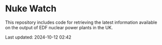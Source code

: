 # Nuke Watch

This repository includes code for retrieving the latest information available on the output of EDF nuclear power plants in the UK.

Last updated: 2024-10-12 02:42